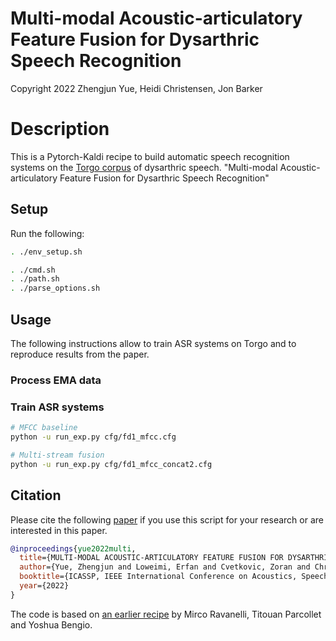 # Multi-modal Acoustic-articulatory Feature Fusion for Dysarthric Speech Recognition

Copyright 2022 Zhengjun Yue, Heidi Christensen, Jon Barker

# Description

This is a Pytorch-Kaldi recipe to build automatic speech recognition systems on the
[Torgo corpus](http://www.cs.toronto.edu/~complingweb/data/TORGO/torgo.html) of
dysarthric speech.
"Multi-modal Acoustic-articulatory Feature Fusion for Dysarthric Speech Recognition"


## Setup

Run the following:

```sh
. ./env_setup.sh

. ./cmd.sh
. ./path.sh
. ./parse_options.sh

```


## Usage

The following instructions allow to train ASR systems on Torgo and to reproduce
results from the paper.

### Process EMA data



### Train ASR systems

```sh
# MFCC baseline
python -u run_exp.py cfg/fd1_mfcc.cfg 

# Multi-stream fusion
python -u run_exp.py cfg/fd1_mfcc_concat2.cfg 

```




## Citation 

Please cite the following [paper](https://kclpure.kcl.ac.uk/portal/en/publications/multimodal-acousticarticulatory-feature-fusion-for-dysarthric-speech-recognition(24b17d9d-4f62-4b59-a5ef-f887d29df3e4).html) if you use this script for your research or are 
interested in this paper.

```BibTeX
@inproceedings{yue2022multi,
  title={MULTI-MODAL ACOUSTIC-ARTICULATORY FEATURE FUSION FOR DYSARTHRIC SPEECH RECOGNITION},
  author={Yue, Zhengjun and Loweimi, Erfan and Cvetkovic, Zoran and Christensen, Heidi and Barker, Jon},
  booktitle={ICASSP, IEEE International Conference on Acoustics, Speech and Signal Processing},
  year={2022}
}
```
The code is based on [an earlier recipe](https://github.com/mravanelli/pytorch-kaldi) by Mirco Ravanelli, Titouan Parcollet and Yoshua Bengio.
